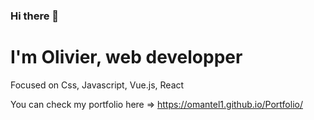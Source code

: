 ### Hi there 👋

# I'm Olivier, web developper
Focused on Css, Javascript, Vue.js, React

You can check my portfolio here => https://omantel1.github.io/Portfolio/

